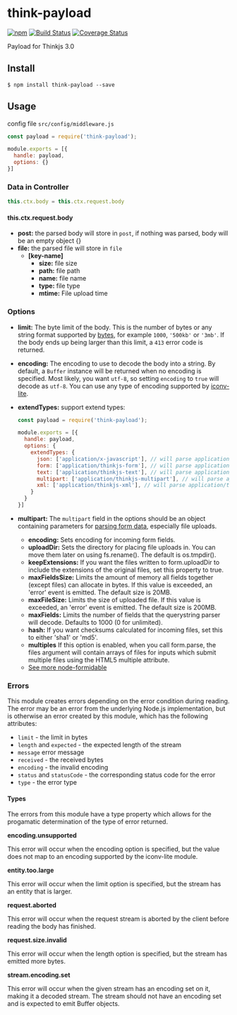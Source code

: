 # think-payload
[![npm](https://img.shields.io/npm/v/think-payload.svg)](https://www.npmjs.com/package/think-payload)
[![Build Status](https://travis-ci.org/thinkjs/think-payload.svg?branch=master)](https://travis-ci.org/thinkjs/think-payload)
[![Coverage Status](https://coveralls.io/repos/github/thinkjs/think-payload/badge.svg?branch=master)](https://coveralls.io/github/thinkjs/think-payload?branch=master)

Payload for Thinkjs 3.0

## Install

```
$ npm install think-payload --save
```

## Usage
config file `src/config/middleware.js`

```javascript
const payload = require('think-payload');

module.exports = [{
  handle: payload,
  options: {}
}]
```

### Data in Controller

```javascript
this.ctx.body = this.ctx.request.body
```

#### this.ctx.request.body

- **post:** the parsed body will store in `post`, if nothing was parsed, body will be an empty object {}
- **file:** the parsed file will store in `file`
  - **[key-name]** 
    - **size:** file size
    - **path:** file path
    - **name:** file name
    - **type:** file type
    - **mtime:** File upload time

### Options

- **limit:** The byte limit of the body.
  This is the number of bytes or any string format supported by
  [bytes](https://www.npmjs.com/package/bytes),
  for example `1000`, `'500kb'` or `'3mb'`.
  If the body ends up being larger than this limit,
  a `413` error code is returned.
- **encoding:** The encoding to use to decode the body into a string.
  By default, a `Buffer` instance will be returned when no encoding is specified.
  Most likely, you want `utf-8`, so setting `encoding` to `true` will decode as `utf-8`.
  You can use any type of encoding supported by [iconv-lite](https://www.npmjs.org/package/iconv-lite#readme).
- **extendTypes:** support extend types:

  ```javascript
  const payload = require('think-payload');

  module.exports = [{
    handle: payload,
    options: {
      extendTypes: {
        json: ['application/x-javascript'], // will parse application/x-javascript type body in the same way as JSON type
        form: ['application/thinkjs-form'], // will parse application/thinkjs-form type body in the same way as form type
        text: ['application/thinkjs-text'], // will parse application/thinkjs-text type body in the same way as text type
        multipart: ['application/thinkjs-multipart'], // will parse application/thinkjs-multipart type body in the same way as multipart-form type
        xml: ['application/thinkjs-xml'], // will parse application/thinkjs-xml type body in the same way as xml type
      }
    }
  }]
  ```
- **multipart:** The `multipart` field in the options should be an object containing parameters for [parsing form data](https://github.com/felixge/node-formidable), especially file uploads.
  - **encoding:** Sets encoding for incoming form fields.
  - **uploadDir:** Sets the directory for placing file uploads in. You can move them later on using fs.rename(). The default is os.tmpdir().
  - **keepExtensions:** If you want the files written to form.uploadDir to include the extensions of the original files, set this property to true.
  - **maxFieldsSize:** Limits the amount of memory all fields together (except files) can allocate in bytes. If this value is exceeded, an 'error' event is emitted. The default size is 20MB.
  - **maxFileSize:** Limits the size of uploaded file. If this value is exceeded, an 'error' event is emitted. The default size is 200MB.
  - **maxFields:** Limits the number of fields that the querystring parser will decode. Defaults to 1000 (0 for unlimited).
  - **hash:** If you want checksums calculated for incoming files, set this to either 'sha1' or 'md5'.
  - **multiples**  If this option is enabled, when you call form.parse, the files argument will contain arrays of files for inputs which submit multiple files using the HTML5 multiple attribute.
  - [See more node-formidable](https://github.com/felixge/node-formidable)

### Errors
This module creates errors depending on the error condition during reading. The error may be an error from the underlying Node.js implementation, but is otherwise an error created by this module, which has the following attributes:

- `limit` - the limit in bytes
- `length` and `expected` - the expected length of the stream
- `message` error message
- `received` - the received bytes
- `encoding` - the invalid encoding
- `status` and `statusCode` - the corresponding status code for the error
- `type` - the error type

#### Types
The errors from this module have a type property which allows for the progamatic determination of the type of error returned.

**encoding.unsupported**

This error will occur when the encoding option is specified, but the value does not map to an encoding supported by the iconv-lite module.

**entity.too.large**

This error will occur when the limit option is specified, but the stream has an entity that is larger.

**request.aborted**

This error will occur when the request stream is aborted by the client before reading the body has finished.

**request.size.invalid**

This error will occur when the length option is specified, but the stream has emitted more bytes.

**stream.encoding.set**

This error will occur when the given stream has an encoding set on it, making it a decoded stream. The stream should not have an encoding set and is expected to emit Buffer objects.
